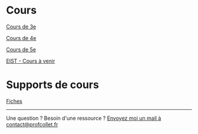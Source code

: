 

# Cours

[Cours de 3e](./3e/liste.md) 

[Cours de 4e](./4e/liste.md) 

[Cours de 5e](./5e/liste.md) 

[EIST - Cours à venir](./EIST/index.md) 

# Supports de cours

[Fiches](./Fiches/index.md) 

<!-- # Sujet DNB corrigé

[Sujet 1](/Sujets%20DNB/Sujet%201/DNB.html)
-->
* * * 

Une question ? Besoin d'une ressource ? 
[Envoyez moi un mail à contact@profcollet.fr](mailto:contact@profcollet.fr)